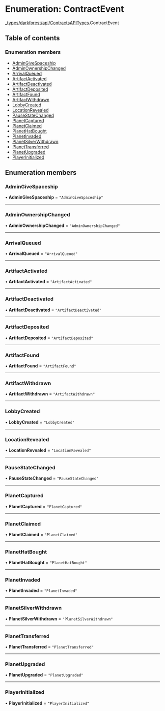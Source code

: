 # Enumeration: ContractEvent

[\_types/darkforest/api/ContractsAPITypes](../modules/types_darkforest_api_ContractsAPITypes.md).ContractEvent

## Table of contents

### Enumeration members

- [AdminGiveSpaceship](types_darkforest_api_ContractsAPITypes.ContractEvent.md#admingivespaceship)
- [AdminOwnershipChanged](types_darkforest_api_ContractsAPITypes.ContractEvent.md#adminownershipchanged)
- [ArrivalQueued](types_darkforest_api_ContractsAPITypes.ContractEvent.md#arrivalqueued)
- [ArtifactActivated](types_darkforest_api_ContractsAPITypes.ContractEvent.md#artifactactivated)
- [ArtifactDeactivated](types_darkforest_api_ContractsAPITypes.ContractEvent.md#artifactdeactivated)
- [ArtifactDeposited](types_darkforest_api_ContractsAPITypes.ContractEvent.md#artifactdeposited)
- [ArtifactFound](types_darkforest_api_ContractsAPITypes.ContractEvent.md#artifactfound)
- [ArtifactWithdrawn](types_darkforest_api_ContractsAPITypes.ContractEvent.md#artifactwithdrawn)
- [LobbyCreated](types_darkforest_api_ContractsAPITypes.ContractEvent.md#lobbycreated)
- [LocationRevealed](types_darkforest_api_ContractsAPITypes.ContractEvent.md#locationrevealed)
- [PauseStateChanged](types_darkforest_api_ContractsAPITypes.ContractEvent.md#pausestatechanged)
- [PlanetCaptured](types_darkforest_api_ContractsAPITypes.ContractEvent.md#planetcaptured)
- [PlanetClaimed](types_darkforest_api_ContractsAPITypes.ContractEvent.md#planetclaimed)
- [PlanetHatBought](types_darkforest_api_ContractsAPITypes.ContractEvent.md#planethatbought)
- [PlanetInvaded](types_darkforest_api_ContractsAPITypes.ContractEvent.md#planetinvaded)
- [PlanetSilverWithdrawn](types_darkforest_api_ContractsAPITypes.ContractEvent.md#planetsilverwithdrawn)
- [PlanetTransferred](types_darkforest_api_ContractsAPITypes.ContractEvent.md#planettransferred)
- [PlanetUpgraded](types_darkforest_api_ContractsAPITypes.ContractEvent.md#planetupgraded)
- [PlayerInitialized](types_darkforest_api_ContractsAPITypes.ContractEvent.md#playerinitialized)

## Enumeration members

### AdminGiveSpaceship

• **AdminGiveSpaceship** = `"AdminGiveSpaceship"`

---

### AdminOwnershipChanged

• **AdminOwnershipChanged** = `"AdminOwnershipChanged"`

---

### ArrivalQueued

• **ArrivalQueued** = `"ArrivalQueued"`

---

### ArtifactActivated

• **ArtifactActivated** = `"ArtifactActivated"`

---

### ArtifactDeactivated

• **ArtifactDeactivated** = `"ArtifactDeactivated"`

---

### ArtifactDeposited

• **ArtifactDeposited** = `"ArtifactDeposited"`

---

### ArtifactFound

• **ArtifactFound** = `"ArtifactFound"`

---

### ArtifactWithdrawn

• **ArtifactWithdrawn** = `"ArtifactWithdrawn"`

---

### LobbyCreated

• **LobbyCreated** = `"LobbyCreated"`

---

### LocationRevealed

• **LocationRevealed** = `"LocationRevealed"`

---

### PauseStateChanged

• **PauseStateChanged** = `"PauseStateChanged"`

---

### PlanetCaptured

• **PlanetCaptured** = `"PlanetCaptured"`

---

### PlanetClaimed

• **PlanetClaimed** = `"PlanetClaimed"`

---

### PlanetHatBought

• **PlanetHatBought** = `"PlanetHatBought"`

---

### PlanetInvaded

• **PlanetInvaded** = `"PlanetInvaded"`

---

### PlanetSilverWithdrawn

• **PlanetSilverWithdrawn** = `"PlanetSilverWithdrawn"`

---

### PlanetTransferred

• **PlanetTransferred** = `"PlanetTransferred"`

---

### PlanetUpgraded

• **PlanetUpgraded** = `"PlanetUpgraded"`

---

### PlayerInitialized

• **PlayerInitialized** = `"PlayerInitialized"`
